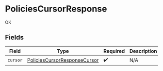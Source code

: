 # PoliciesCursorResponse

OK


## Fields

| Field                                                                               | Type                                                                                | Required                                                                            | Description                                                                         |
| ----------------------------------------------------------------------------------- | ----------------------------------------------------------------------------------- | ----------------------------------------------------------------------------------- | ----------------------------------------------------------------------------------- |
| `cursor`                                                                            | [PoliciesCursorResponseCursor](../../models/shared/PoliciesCursorResponseCursor.md) | :heavy_check_mark:                                                                  | N/A                                                                                 |